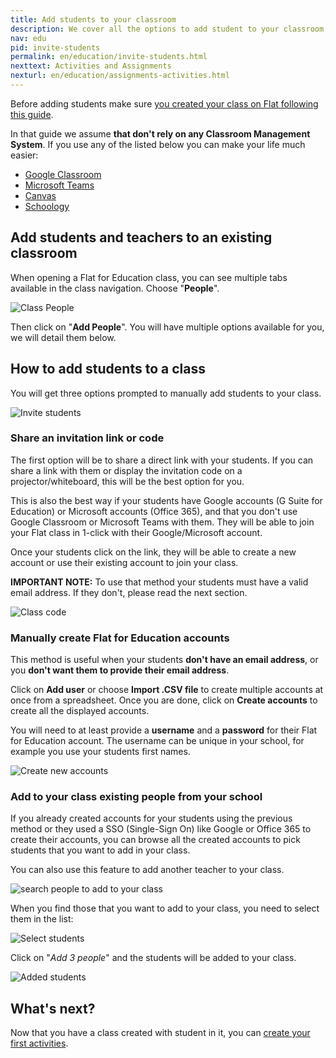 ```yaml
---
title: Add students to your classroom
description: We cover all the options to add student to your classroom, code, direct link and synchronization with third parties platforms
nav: edu
pid: invite-students
permalink: en/education/invite-students.html
nexttext: Activities and Assignments
nexturl: en/education/assignments-activities.html
---
```


Before adding students make sure [you created your class on Flat following this guide](/help/en/education/create-new-class.html).

In that guide we assume **that don't rely on any Classroom Management System**. If you use any of the listed below you can make your life much easier:

* [Google Classroom](/help/en/education/google-classroom/)
* [Microsoft Teams](help/en/education/microsoft-teams/)
* [Canvas](/help/en/education/canvas-lms/)
* [Schoology](/help/en/education/schoology/)

## Add students and teachers to an existing classroom

When opening a Flat for Education class, you can see multiple tabs available in the class navigation. Choose "**People**".

![Class People](/help/assets/img/edu/class-people-tab-empty.png)

Then click on "**Add People**". You will have multiple options available for you, we will detail them below.

## How to add students to a class

You will get three options prompted to manually add students to your class.

![Invite students](/help/assets/img/edu/class-add-people-manual.png)

### Share an invitation link or code

The first option will be to share a direct link with your students. If you can share a link with them or display the invitation code on a projector/whiteboard, this will be the best option for you.

This is also the best way if your students have Google accounts (G Suite for Education) or Microsoft accounts (Office 365), and that you don't use Google Classroom or Microsoft Teams with them. They will be able to join your Flat class in 1-click with their Google/Microsoft account.

Once your students click on the link, they will be able to create a new account or use their existing account to join your class.

**IMPORTANT NOTE:** To use that method your students must have a valid email address. If they don't, please read the next section.

![Class code](/help/assets/img/edu/class-code.png)

### Manually create Flat for Education accounts

This method is useful when your students **don't have an email address**, or you **don't want them to provide their email address**.

Click on **Add user** or choose **Import .CSV file** to create multiple accounts at once from a spreadsheet. Once you are done, click on **Create accounts** to create all the displayed accounts.

You will need to at least provide a **username** and a **password** for their Flat for Education account. The username can be unique in your school, for example you use your students first names.

![Create new accounts](/help/assets/img/edu/class-create-account.png)

### Add to your class existing people from your school

If you already created accounts for your students using the previous method or they used a SSO (Single-Sign On) like Google or Office 365 to create their accounts, you can browse all the created accounts to pick students that you want to add in your class. 

You can also use this feature to add another teacher to your class. 

![search people to add to your class](/help/assets/img/edu/class-add-existing-search.png)

When you find those that you want to add to your class, you need to select them in the list:

![Select students](/help/assets/img/edu/class-add-people-select-list.png)

Click on "*Add 3 people*" and the students will be added to your class.

![Added students](/help/assets/img/edu/class-added-people.png)

## What's next?

Now that you have a class created with student in it, you can [create your first activities](/help/en/education/assignments-activities.html).
